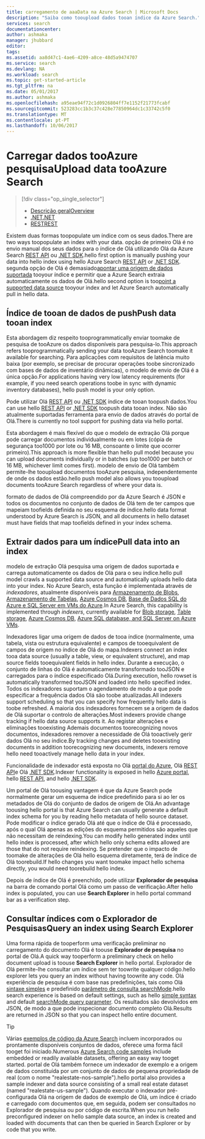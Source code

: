 ```yaml
---
title: carregamento de aaaData na Azure Search | Microsoft Docs
description: "Saiba como tooupload dados tooan índice da Azure Search."
services: search
documentationcenter: 
author: ashmaka
manager: jhubbard
editor: 
tags: 
ms.assetid: aa8d47c1-4ae6-4209-a8ce-48d5a9474707
ms.service: search
ms.devlang: NA
ms.workload: search
ms.topic: get-started-article
ms.tgt_pltfrm: na
ms.date: 05/01/2017
ms.author: ashmaka
ms.openlocfilehash: a95eae94f72c1d0926804ff7e1152f21773fcabf
ms.sourcegitcommit: 523283cc1b3c37c428e77850964dc1c33742c5f0
ms.translationtype: MT
ms.contentlocale: pt-PT
ms.lasthandoff: 10/06/2017
---
```

# <a name="upload-data-tooazure-search"></a><span data-ttu-id="ffd36-103">Carregar dados tooAzure pesquisa</span><span class="sxs-lookup"><span data-stu-id="ffd36-103">Upload data tooAzure Search</span></span>
> [!div class="op_single_selector"]
> * [<span data-ttu-id="ffd36-104">Descrição geral</span><span class="sxs-lookup"><span data-stu-id="ffd36-104">Overview</span></span>](search-what-is-data-import.md)
> * [<span data-ttu-id="ffd36-105">.NET</span><span class="sxs-lookup"><span data-stu-id="ffd36-105">.NET</span></span>](search-import-data-dotnet.md)
> * [<span data-ttu-id="ffd36-106">REST</span><span class="sxs-lookup"><span data-stu-id="ffd36-106">REST</span></span>](search-import-data-rest-api.md)
> 
> 

<span data-ttu-id="ffd36-107">Existem duas formas toopopulate um índice com os seus dados.</span><span class="sxs-lookup"><span data-stu-id="ffd36-107">There are two ways toopopulate an index with your data.</span></span> <span data-ttu-id="ffd36-108">opção de primeiro Olá é no envio manual dos seus dados para o índice de Olá utilizando Olá da Azure Search [REST API](search-import-data-rest-api.md) ou [.NET SDK](search-import-data-dotnet.md).</span><span class="sxs-lookup"><span data-stu-id="ffd36-108">hello first option is manually pushing your data into hello index using hello Azure Search [REST API](search-import-data-rest-api.md) or [.NET SDK](search-import-data-dotnet.md).</span></span> <span data-ttu-id="ffd36-109">segunda opção de Olá é demasiado[apontar uma origem de dados suportada](search-indexer-overview.md) tooyour índice e permitir que a Azure Search extraia automaticamente os dados de Olá.</span><span class="sxs-lookup"><span data-stu-id="ffd36-109">hello second option is too[point a supported data source](search-indexer-overview.md) tooyour index and let Azure Search automatically pull in hello data.</span></span>

## <a name="push-data-tooan-index"></a><span data-ttu-id="ffd36-110">Índice de tooan de dados de push</span><span class="sxs-lookup"><span data-stu-id="ffd36-110">Push data tooan index</span></span>
<span data-ttu-id="ffd36-111">Esta abordagem diz respeito tooprogrammatically enviar toomake de pesquisa de tooAzure os dados disponíveis para pesquisa-lo.</span><span class="sxs-lookup"><span data-stu-id="ffd36-111">This approach refers tooprogrammatically sending your data tooAzure Search toomake it available for searching.</span></span> <span data-ttu-id="ffd36-112">Para aplicações com requisitos de latência muito baixa (por exemplo, se precisar de procurar operações toobe sincronizado com bases de dados de inventário dinâmicas), o modelo de envio de Olá é a única opção.</span><span class="sxs-lookup"><span data-stu-id="ffd36-112">For applications having very low latency requirements (for example, if you need search operations toobe in sync with dynamic inventory databases), hello push model is your only option.</span></span>

<span data-ttu-id="ffd36-113">Pode utilizar Olá [REST API](https://docs.microsoft.com/rest/api/searchservice/AddUpdate-or-Delete-Documents) ou [.NET SDK](search-import-data-dotnet.md) índice de tooan toopush dados.</span><span class="sxs-lookup"><span data-stu-id="ffd36-113">You can use hello [REST API](https://docs.microsoft.com/rest/api/searchservice/AddUpdate-or-Delete-Documents) or [.NET SDK](search-import-data-dotnet.md) toopush data tooan index.</span></span> <span data-ttu-id="ffd36-114">Não são atualmente suportadas ferramenta para envio de dados através do portal de Olá.</span><span class="sxs-lookup"><span data-stu-id="ffd36-114">There is currently no tool support for pushing data via hello portal.</span></span>

<span data-ttu-id="ffd36-115">Esta abordagem é mais flexível do que o modelo de extração Olá porque pode carregar documentos individualmente ou em lotes (cópia de segurança too1000 por lote ou 16 MB, consoante o limite que ocorrer primeiro).</span><span class="sxs-lookup"><span data-stu-id="ffd36-115">This approach is more flexible than hello pull model because you can upload documents individually or in batches (up too1000 per batch or 16 MB, whichever limit comes first).</span></span> <span data-ttu-id="ffd36-116">modelo de envio de Olá também permite-lhe tooupload documentos tooAzure pesquisa, independentemente de onde os dados estão.</span><span class="sxs-lookup"><span data-stu-id="ffd36-116">hello push model also allows you tooupload documents tooAzure Search regardless of where your data is.</span></span>

<span data-ttu-id="ffd36-117">formato de dados de Olá compreendido por da Azure Search é JSON e todos os documentos no conjunto de dados de Olá tem de ter campos que mapeiam toofields definida no seu esquema de índice.</span><span class="sxs-lookup"><span data-stu-id="ffd36-117">hello data format understood by Azure Search is JSON, and all documents in hello dataset must have fields that map toofields defined in your index schema.</span></span> 

## <a name="pull-data-into-an-index"></a><span data-ttu-id="ffd36-118">Extrair dados para um índice</span><span class="sxs-lookup"><span data-stu-id="ffd36-118">Pull data into an index</span></span>
<span data-ttu-id="ffd36-119">modelo de extração Olá pesquisa uma origem de dados suportada e carrega automaticamente os dados de Olá para o seu índice.</span><span class="sxs-lookup"><span data-stu-id="ffd36-119">hello pull model crawls a supported data source and automatically uploads hello data into your index.</span></span> <span data-ttu-id="ffd36-120">No Azure Search, esta função é implementada através de *indexadores*, atualmente disponíveis para [Armazenamento de Blobs](search-howto-indexing-azure-blob-storage.md), [Armazenamento de Tabelas](search-howto-indexing-azure-tables.md), [Azure Cosmos DB](http://aka.ms/documentdb-search-indexer), [Base de Dados SQL do Azure e SQL Server em VMs do Azure](search-howto-connecting-azure-sql-database-to-azure-search-using-indexers.md).</span><span class="sxs-lookup"><span data-stu-id="ffd36-120">In Azure Search, this capability is implemented through *indexers*, currently available for [Blob storage](search-howto-indexing-azure-blob-storage.md), [Table storage](search-howto-indexing-azure-tables.md), [Azure Cosmos DB](http://aka.ms/documentdb-search-indexer), [Azure SQL database, and SQL Server on Azure VMs](search-howto-connecting-azure-sql-database-to-azure-search-using-indexers.md).</span></span> 

<span data-ttu-id="ffd36-121">Indexadores ligar uma origem de dados de tooa índice (normalmente, uma tabela, vista ou estrutura equivalente) e campos de tooequivalent de campos de origem no índice de Olá do mapa.</span><span class="sxs-lookup"><span data-stu-id="ffd36-121">Indexers connect an index tooa data source (usually a table, view, or equivalent structure), and map source fields tooequivalent fields in hello index.</span></span> <span data-ttu-id="ffd36-122">Durante a execução, o conjunto de linhas do Olá é automaticamente transformado tooJSON e carregados para o índice especificado Olá.</span><span class="sxs-lookup"><span data-stu-id="ffd36-122">During execution, hello rowset is automatically transformed tooJSON and loaded into hello specified index.</span></span> <span data-ttu-id="ffd36-123">Todos os indexadores suportam o agendamento de modo a que pode especificar a frequência dados Olá são toobe atualizadas.</span><span class="sxs-lookup"><span data-stu-id="ffd36-123">All indexers support scheduling so that you can specify how frequently hello data is toobe refreshed.</span></span> <span data-ttu-id="ffd36-124">A maioria dos indexadores fornecem se a origem de dados de Olá suportar o controlo de alterações.</span><span class="sxs-lookup"><span data-stu-id="ffd36-124">Most indexers provide change tracking if hello data source supports it.</span></span> <span data-ttu-id="ffd36-125">Ao registar alterações e eliminações tooexisting Ademais documentos toorecognizing novos documentos, indexadores remover a necessidade de Olá tooactively gerir dados Olá no seu índice.</span><span class="sxs-lookup"><span data-stu-id="ffd36-125">By tracking changes and deletes tooexisting documents in addition toorecognizing new documents, indexers remove hello need tooactively manage hello data in your index.</span></span> 

<span data-ttu-id="ffd36-126">Funcionalidade de indexador está exposta no Olá [portal do Azure](search-import-data-portal.md), Olá [REST API](/rest/api/searchservice/Indexer-operations)e Olá [.NET SDK](/dotnet/api/microsoft.azure.search.indexersoperations).</span><span class="sxs-lookup"><span data-stu-id="ffd36-126">Indexer functionality is exposed in hello [Azure portal](search-import-data-portal.md), hello [REST API](/rest/api/searchservice/Indexer-operations), and hello [.NET SDK](/dotnet/api/microsoft.azure.search.indexersoperations).</span></span> 

<span data-ttu-id="ffd36-127">Um portal de Olá toousing vantagem é que da Azure Search pode normalmente gerar um esquema de índice predefinido para si ao ler os metadados de Olá do conjunto de dados de origem de Olá.</span><span class="sxs-lookup"><span data-stu-id="ffd36-127">An advantage toousing hello portal is that Azure Search can usually generate a default index schema for you by reading hello metadata of hello source dataset.</span></span> <span data-ttu-id="ffd36-128">Pode modificar o índice gerado Olá até que o índice de Olá é processado, após o qual Olá apenas as edições do esquema permitidos são aqueles que não necessitam de reindexing.</span><span class="sxs-lookup"><span data-stu-id="ffd36-128">You can modify hello generated index until hello index is processed, after which hello only schema edits allowed are those that do not require reindexing.</span></span> <span data-ttu-id="ffd36-129">Se pretender que o impacto de toomake de alterações de Olá hello esquema diretamente, terá de índice de Olá toorebuild.</span><span class="sxs-lookup"><span data-stu-id="ffd36-129">If hello changes you want toomake impact hello schema directly, you would need toorebuild hello index.</span></span> 

<span data-ttu-id="ffd36-130">Depois de índice de Olá é preenchido, pode utilizar **Explorador de pesquisa** na barra de comando portal Olá como um passo de verificação.</span><span class="sxs-lookup"><span data-stu-id="ffd36-130">After hello index is populated, you can use **Search Explorer** in hello portal command bar as a verification step.</span></span>

## <a name="query-an-index-using-search-explorer"></a><span data-ttu-id="ffd36-131">Consultar índices com o Explorador de Pesquisas</span><span class="sxs-lookup"><span data-stu-id="ffd36-131">Query an index using Search Explorer</span></span>

<span data-ttu-id="ffd36-132">Uma forma rápida de tooperform uma verificação preliminar no carregamento do documento Olá é toouse **Explorador de pesquisa** no portal de Olá.</span><span class="sxs-lookup"><span data-stu-id="ffd36-132">A quick way tooperform a preliminary check on hello document upload is toouse **Search Explorer** in hello portal.</span></span> <span data-ttu-id="ffd36-133">Explorador de Olá permite-lhe consultar um índice sem ter toowrite qualquer código.</span><span class="sxs-lookup"><span data-stu-id="ffd36-133">hello explorer lets you query an index without having toowrite any code.</span></span> <span data-ttu-id="ffd36-134">Olá experiência de pesquisa é com base nas predefinições, tais como Olá [sintaxe simples](/rest/api/searchservice/simple-query-syntax-in-azure-search) e predefinido [parâmetro de consulta searchMode](/rest/api/searchservice/search-documents).</span><span class="sxs-lookup"><span data-stu-id="ffd36-134">hello search experience is based on default settings, such as hello [simple syntax](/rest/api/searchservice/simple-query-syntax-in-azure-search) and default [searchMode query parameter](/rest/api/searchservice/search-documents).</span></span> <span data-ttu-id="ffd36-135">Os resultados são devolvidos em JSON, de modo a que pode inspecionar documento completo Olá.</span><span class="sxs-lookup"><span data-stu-id="ffd36-135">Results are returned in JSON so that you can inspect hello entire document.</span></span>

> [!TIP]
> <span data-ttu-id="ffd36-136">Várias [exemplos de código da Azure Search](https://github.com/Azure-Samples/?utf8=%E2%9C%93&query=search) incluem incorporados ou prontamente disponíveis conjuntos de dados, oferece uma forma fácil tooget foi iniciado.</span><span class="sxs-lookup"><span data-stu-id="ffd36-136">Numerous [Azure Search code samples](https://github.com/Azure-Samples/?utf8=%E2%9C%93&query=search) include embedded or readily available datasets, offering an easy way tooget started.</span></span> <span data-ttu-id="ffd36-137">portal de Olá também fornece um indexador de exemplo e a origem de dados constituída por um conjunto de dados de pequena propriedade de real (com o nome "realestate-nos-sample").</span><span class="sxs-lookup"><span data-stu-id="ffd36-137">hello portal also provides a sample indexer and data source consisting of a small real estate dataset (named "realestate-us-sample").</span></span> <span data-ttu-id="ffd36-138">Quando executar o indexador pré-configurada Olá na origem de dados de exemplo de Olá, um índice é criado e carregado com documentos que, em seguida, podem ser consultados no Explorador de pesquisa ou por código de escrita.</span><span class="sxs-lookup"><span data-stu-id="ffd36-138">When you run hello preconfigured indexer on hello sample data source, an index is created and loaded with documents that can then be queried in Search Explorer or by code that you write.</span></span>
